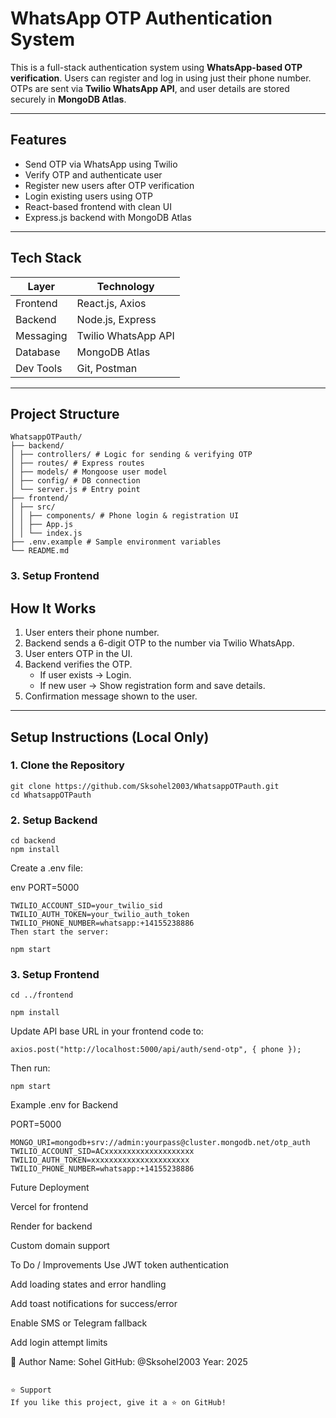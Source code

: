 # WhatsApp OTP Authentication System

This is a full-stack authentication system using **WhatsApp-based OTP verification**. Users can register and log in using just their phone number. OTPs are sent via **Twilio WhatsApp API**, and user details are stored securely in **MongoDB Atlas**.

---

##  Features

-  Send OTP via WhatsApp using Twilio
-  Verify OTP and authenticate user
-  Register new users after OTP verification
-  Login existing users using OTP
-  React-based frontend with clean UI
-  Express.js backend with MongoDB Atlas

---

## Tech Stack

| Layer        | Technology         |
|--------------|--------------------|
| Frontend     | React.js, Axios    |
| Backend      | Node.js, Express   |
| Messaging    | Twilio WhatsApp API|
| Database     | MongoDB Atlas      |
| Dev Tools    | Git, Postman       |

---

##  Project Structure

```
WhatsappOTPauth/
├── backend/
│ ├── controllers/ # Logic for sending & verifying OTP
│ ├── routes/ # Express routes
│ ├── models/ # Mongoose user model
│ ├── config/ # DB connection
│ └── server.js # Entry point
├── frontend/
│ ├── src/
│ │ ├── components/ # Phone login & registration UI
│ │ ├── App.js
│ │ └── index.js
├── .env.example # Sample environment variables
└── README.md
```

### 3. Setup Frontend
## How It Works

1. User enters their phone number.
2. Backend sends a 6-digit OTP to the number via Twilio WhatsApp.
3. User enters OTP in the UI.
4. Backend verifies the OTP.
   - If user exists → Login.
   - If new user → Show registration form and save details.
5. Confirmation message shown to the user.

---

##  Setup Instructions (Local Only)

### 1. Clone the Repository

```
git clone https://github.com/Sksohel2003/WhatsappOTPauth.git
cd WhatsappOTPauth
```
### 2. Setup Backend

```
cd backend
npm install
```
Create a .env file:

env
PORT=5000
```
TWILIO_ACCOUNT_SID=your_twilio_sid
TWILIO_AUTH_TOKEN=your_twilio_auth_token
TWILIO_PHONE_NUMBER=whatsapp:+14155238886
Then start the server:
```
```
npm start
```
### 3. Setup Frontend
```
cd ../frontend

npm install
```
Update API base URL in your frontend code to:
```
axios.post("http://localhost:5000/api/auth/send-otp", { phone });
```
Then run:
```
npm start
```
Example .env for Backend

PORT=5000
```
MONGO_URI=mongodb+srv://admin:yourpass@cluster.mongodb.net/otp_auth
TWILIO_ACCOUNT_SID=ACxxxxxxxxxxxxxxxxxxxx
TWILIO_AUTH_TOKEN=xxxxxxxxxxxxxxxxxxxxxx
TWILIO_PHONE_NUMBER=whatsapp:+14155238886
```
Future Deployment

Vercel for frontend

Render for backend

Custom domain support

To Do / Improvements
Use JWT token authentication

Add loading states and error handling

Add toast notifications for success/error

Enable SMS or Telegram fallback

Add login attempt limits

👤 Author
Name: Sohel
GitHub: @Sksohel2003
Year: 2025
```

⭐️ Support
If you like this project, give it a ⭐ on GitHub!
